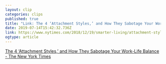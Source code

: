 ```yaml
---
layout: clip 
categories: clips 
published: true 
title: "Link: The 4 ‘Attachment Styles,’ and How They Sabotage Your Work-Life Balance - The New York Times" 
date: 2019-07-14T15:42:32.736Z 
link: https://www.nytimes.com/2018/12/19/smarter-living/attachment-styles-work-life-balance.html 
ogtype: article 
---
```

[The 4 ‘Attachment Styles,’ and How They Sabotage Your Work-Life Balance - The New York Times](https://www.nytimes.com/2018/12/19/smarter-living/attachment-styles-work-life-balance.html) 
